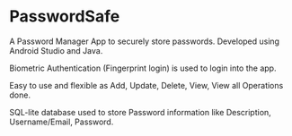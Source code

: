 # PasswordSafe
A Password Manager App to securely store passwords. Developed using Android Studio and Java.

Biometric Authentication (Fingerprint login) is used to login into the app.

Easy to use and flexible as Add, Update, Delete, View, View all Operations done.

SQL-lite database used to store Password information like Description, Username/Email, Password.




